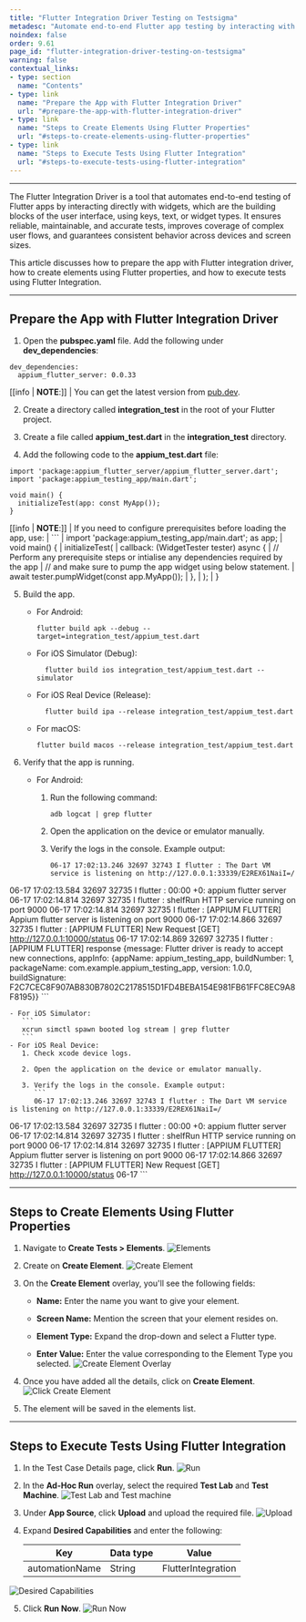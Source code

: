 ```yaml
---
title: "Flutter Integration Driver Testing on Testsigma"
metadesc: "Automate end-to-end Flutter app testing by interacting with widgets for reliable, maintainable, and accurate tests across devices and screens."
noindex: false
order: 9.61
page_id: "flutter-integration-driver-testing-on-testsigma"
warning: false
contextual_links:
- type: section
  name: "Contents" 
- type: link
  name: "Prepare the App with Flutter Integration Driver"
  url: "#prepare-the-app-with-flutter-integration-driver"
- type: link
  name: "Steps to Create Elements Using Flutter Properties"
  url: "#steps-to-create-elements-using-flutter-properties"
- type: link
  name: "Steps to Execute Tests Using Flutter Integration"
  url: "#steps-to-execute-tests-using-flutter-integration"
---
```


---

The Flutter Integration Driver is a tool that automates end-to-end testing of Flutter apps by interacting directly with widgets, which are the building blocks of the user interface, using keys, text, or widget types. It ensures reliable, maintainable, and accurate tests, improves coverage of complex user flows, and guarantees consistent behavior across devices and screen sizes. 

This article discusses how to prepare the app with Flutter integration driver, how to create elements using Flutter properties, and how to execute tests using Flutter Integration.  

---

## **Prepare the App with Flutter Integration Driver**

1. Open the **pubspec.yaml** file. Add the following under **dev_dependencies**:

```
dev_dependencies:
  appium_flutter_server: 0.0.33
```

[[info | **NOTE**:]]
| You can get the latest version from [pub.dev](https://pub.dev/packages/appium_flutter_server/install?utm_source=chatgpt.com).

2. Create a directory called **integration_test** in the root of your Flutter project.

3. Create a file called **appium_test.dart** in the **integration_test** directory.

4. Add the following code to the **appium_test.dart** file:

```
import 'package:appium_flutter_server/appium_flutter_server.dart';
import 'package:appium_testing_app/main.dart';

void main() {
  initializeTest(app: const MyApp());
}
```

[[info | **NOTE**:]]
| If you need to configure prerequisites before loading the app, use:
| ```
| import 'package:appium_testing_app/main.dart'; as app;
| void main() {
|  initializeTest(
|    callback: (WidgetTester tester) async {
|       // Perform any prerequisite steps or intialise any dependencies required by the app
|       // and make sure to pump the app widget using below statement.
|       await tester.pumpWidget(const app.MyApp());
|    },
|  );
| }

5. Build the app.

   - For Android: 
       ```
       flutter build apk --debug --target=integration_test/appium_test.dart
       ```
   - For iOS Simulator (Debug):
       ```
         flutter build ios integration_test/appium_test.dart --simulator
       ```
   - For iOS Real Device (Release):
       ```
         flutter build ipa --release integration_test/appium_test.dart
       ```
   - For macOS:
       ```
       flutter build macos --release integration_test/appium_test.dart
       ```

6. Verify that the app is running. 

    - For Android:
       1. Run the following command: 
          ```
          adb logcat | grep flutter
          ```
        
        2. Open the application on the device or emulator manually.

        3. Verify the logs in the console. Example output:
           ```
           06-17 17:02:13.246 32697 32743 I flutter : The Dart VM service is listening on http://127.0.0.1:33339/E2REX61NaiI=/
06-17 17:02:13.584 32697 32735 I flutter : 00:00 +0: appium flutter server
06-17 17:02:14.814 32697 32735 I flutter : shelfRun HTTP service running on port 9000
06-17 17:02:14.814 32697 32735 I flutter : [APPIUM FLUTTER]  Appium flutter server is listening on port 9000
06-17 17:02:14.866 32697 32735 I flutter : [APPIUM FLUTTER]  New Request [GET] http://127.0.0.1:10000/status
06-17 17:02:14.869 32697 32735 I flutter : [APPIUM FLUTTER]  response {message: Flutter driver is ready to accept new connections, appInfo: {appName: appium_testing_app, buildNumber: 1, packageName: com.example.appium_testing_app, version: 1.0.0, buildSignature: F2C7CEC8F907AB830B7802C2178515D1FD4BEBA154E981FB61FFC8EC9A8F8195}}
            ```
   
    - For iOS Simulator:
       ```
       xcrun simctl spawn booted log stream | grep flutter
       ```    
    - For iOS Real Device:
       1. Check xcode device logs.
  
       2. Open the application on the device or emulator manually.

       3. Verify the logs in the console. Example output: 
          ```
          06-17 17:02:13.246 32697 32743 I flutter : The Dart VM service is listening on http://127.0.0.1:33339/E2REX61NaiI=/
06-17 17:02:13.584 32697 32735 I flutter : 00:00 +0: appium flutter server
06-17 17:02:14.814 32697 32735 I flutter : shelfRun HTTP service running on port 9000
06-17 17:02:14.814 32697 32735 I flutter : [APPIUM FLUTTER]  Appium flutter server is listening on port 9000
06-17 17:02:14.866 32697 32735 I flutter : [APPIUM FLUTTER]  New Request [GET] http://127.0.0.1:10000/status
06-17
          ```

---

## **Steps to Create Elements Using Flutter Properties**

1. Navigate to **Create Tests > Elements**.
   ![Elements](https://s3.amazonaws.com/static-docs.testsigma.com/new_images/projects/runs/Flutter_1.png)

2. Create on **Create Element**.
   ![Create Element](https://s3.amazonaws.com/static-docs.testsigma.com/new_images/projects/runs/Flutter_2.png)

3. On the **Create Element** overlay, you'll see the following fields:
   - **Name:** Enter the name you want to give your element.

   - **Screen Name:** Mention the screen that your element resides on.

   - **Element Type:** Expand the drop-down and select a Flutter type. 

   - **Enter Value:** Enter the value corresponding to the Element Type you selected.
   ![Create Element Overlay](https://s3.amazonaws.com/static-docs.testsigma.com/new_images/projects/runs/Flutter_3.1.png)

4. Once you have added all the details, click on **Create Element**.
   ![Click Create Element](https://s3.amazonaws.com/static-docs.testsigma.com/new_images/projects/runs/Flutter_4.png)

5. The element will be saved in the elements list.

---

## **Steps to Execute Tests Using Flutter Integration**

1. In the Test Case Details page, click **Run**.
   ![Run](https://s3.amazonaws.com/static-docs.testsigma.com/new_images/projects/runs/Flutter_5.png)

2. In the **Ad-Hoc Run** overlay, select the required **Test Lab** and **Test Machine**. 
   ![Test Lab and Test machine](https://s3.amazonaws.com/static-docs.testsigma.com/new_images/projects/runs/Flutter_6.png)

3. Under **App Source**, click **Upload** and upload the required file. 
   ![Upload](https://s3.amazonaws.com/static-docs.testsigma.com/new_images/projects/runs/Flutter_7.png)

4. Expand **Desired Capabilities** and enter the following:

   |Key|Data type|Value|
   |---|---|---|
   |automationName|String|FlutterIntegration|

  ![Desired Capabilities](https://s3.amazonaws.com/static-docs.testsigma.com/new_images/projects/runs/Flutter_8.png)

5. Click **Run Now**. 
   ![Run Now](https://s3.amazonaws.com/static-docs.testsigma.com/new_images/projects/runs/Flutter_9.png)



     










